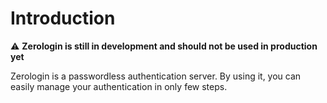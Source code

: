 # Introduction

⚠️ **Zerologin is still in development and should not be used in production yet**

Zerologin is a passwordless authentication server. By using it, you can easily manage your authentication in only few steps.
